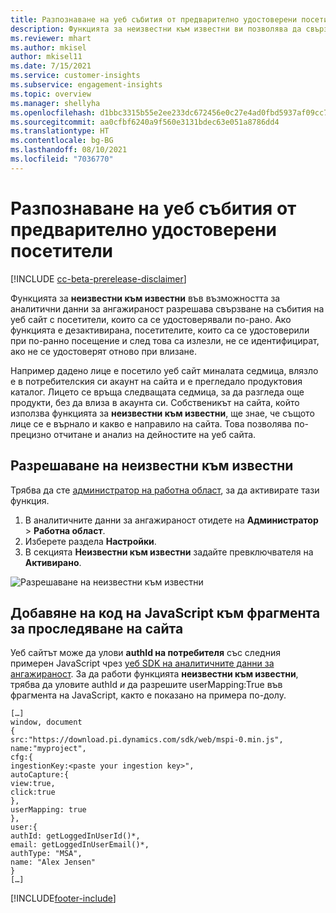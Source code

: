 ```yaml
---
title: Разпознаване на уеб събития от предварително удостоверени посетители с неизвестни към известни
description: Функцията за неизвестни към известни ви позволява да свързвате събития на уеб сайт с посетители, които са се удостоверявали преди това.
ms.reviewer: mhart
ms.author: mkisel
author: mkisel11
ms.date: 7/15/2021
ms.service: customer-insights
ms.subservice: engagement-insights
ms.topic: overview
ms.manager: shellyha
ms.openlocfilehash: d1bbc3315b55e2ee233dc672456e0c27e4ad0fbd5937af09cc790c96ee274000
ms.sourcegitcommit: aa0cfbf6240a9f560e3131bdec63e051a8786dd4
ms.translationtype: HT
ms.contentlocale: bg-BG
ms.lasthandoff: 08/10/2021
ms.locfileid: "7036770"
---
```

# <a name="recognize-web-events-from-previously-authenticated-visitors"></a>Разпознаване на уеб събития от предварително удостоверени посетители

[!INCLUDE [cc-beta-prerelease-disclaimer](includes/cc-beta-prerelease-disclaimer.md)]

Функцията за **неизвестни към известни** във възможността за аналитични данни за ангажираност разрешава свързване на събития на уеб сайт с посетители, които са се удостоверявали по-рано. Ако функцията е дезактивирана, посетителите, които са се удостоверили при по-ранно посещение и след това са излезли, не се идентифицират, ако не се удостоверят отново при влизане. 

Например дадено лице е посетило уеб сайт миналата седмица, влязло е в потребителския си акаунт на сайта и е прегледало продуктовия каталог. Лицето се връща следващата седмица, за да разгледа още продукти, без да влиза в акаунта си. Собственикът на сайта, който използва функцията за **неизвестни към известни**, ще знае, че същото лице се е върнало и какво е направило на сайта. Това позволява по-прецизно отчитане и анализ на дейностите на уеб сайта.

## <a name="enable-unknown-to-known"></a>Разрешаване на неизвестни към известни

Трябва да сте [администратор на работна област](user-roles.md), за да активирате тази функция. 

1. В аналитичните данни за ангажираност отидете на **Администратор** > **Работна област**. 
2. Изберете раздела **Настройки**.
3. В секцията **Неизвестни към известни** задайте превключвателя на **Активирано**.

![Разрешаване на неизвестни към известни](media/U2Ktoggle.png "Разрешаване на неизвестни към известни")

## <a name="adding-javascript-code-to-your-sites-tracking-snippet"></a>Добавяне на код на JavaScript към фрагмента за проследяване на сайта

Уеб сайтът може да улови **authId на потребителя** със следния примерен JavaScript чрез [уеб SDK на аналитичните данни за ангажираност](advanced-SDK-implementation.md). За да работи функцията **неизвестни към известни**, трябва да уловите authId *и* да разрешите userMapping:True във фрагмента на JavaScript, както е показано на примера по-долу.

```
[…]
window, document
{
src:"https://download.pi.dynamics.com/sdk/web/mspi-0.min.js",
name:"myproject",
cfg:{
ingestionKey:<paste your ingestion key>",
autoCapture:{
view:true,
click:true
},
userMapping: true
},
user:{
authId: getLoggedInUserId()*,
email: getLoggedInUserEmail()*,
authType: "MSA",
name: "Alex Jensen"
}
[…]
```

[!INCLUDE[footer-include](../includes/footer-banner.md)]
